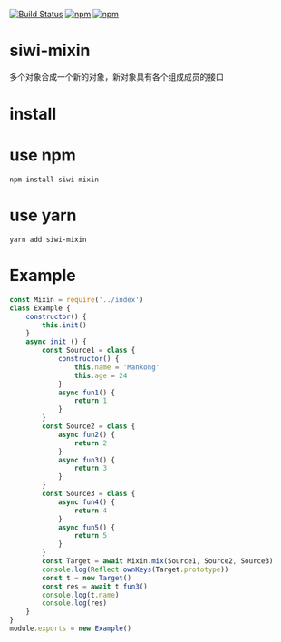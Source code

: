 [![Build Status](https://travis-ci.org/siwilizhao/siwi-mixin.svg?branch=master)](https://travis-ci.org/siwilizhao/siwi-mixin)
[![npm](https://img.shields.io/npm/v/siwi-mixin.svg)](https://www.npmjs.com/package/siwi-mixin)
[![npm](https://img.shields.io/npm/dt/siwi-mixin.svg)](https://www.npmjs.com/package/siwi-mixin)

# siwi-mixin
多个对象合成一个新的对象，新对象具有各个组成成员的接口

# install

# use npm

`npm install siwi-mixin`

# use yarn 

`yarn add siwi-mixin`

# Example

```js
const Mixin = require('../index')
class Example {
    constructor() {
        this.init()
    }
    async init () {
        const Source1 = class {
            constructor() {
                this.name = 'Mankong'
                this.age = 24
            }
            async fun1() {
                return 1
            }
        }
        const Source2 = class {
            async fun2() {
                return 2
            }
            async fun3() {
                return 3
            }
        }
        const Source3 = class {
            async fun4() {
                return 4
            }
            async fun5() {
                return 5
            }
        }
        const Target = await Mixin.mix(Source1, Source2, Source3)
        console.log(Reflect.ownKeys(Target.prototype))
        const t = new Target()
        const res = await t.fun3()
        console.log(t.name)
        console.log(res)
    }
}
module.exports = new Example()
```
